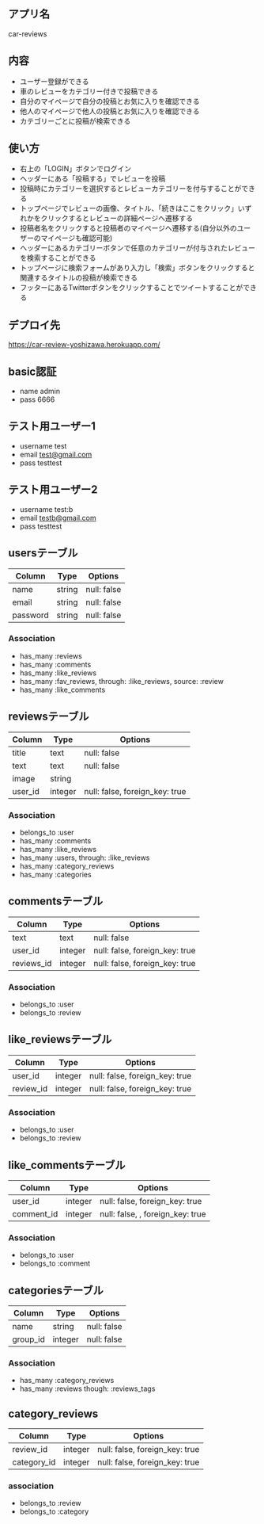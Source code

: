 ## アプリ名
car-reviews

## 内容
- ユーザー登録ができる
- 車のレビューをカテゴリー付きで投稿できる
- 自分のマイページで自分の投稿とお気に入りを確認できる
- 他人のマイページで他人の投稿とお気に入りを確認できる
- カテゴリーごとに投稿が検索できる

## 使い方
- 右上の「LOGIN」ボタンでログイン
- ヘッダーにある「投稿する」でレビューを投稿
- 投稿時にカテゴリーを選択するとレビューカテゴリーを付与することができる
- トップページでレビューの画像、タイトル、「続きはここをクリック」いずれかをクリックするとレビューの詳細ページへ遷移する
- 投稿者名をクリックすると投稿者のマイページへ遷移する(自分以外のユーザーのマイページも確認可能)
- ヘッダーにあるカテゴリーボタンで任意のカテゴリーが付与されたレビューを検索することができる
- トップページに検索フォームがあり入力し「検索」ボタンをクリックすると関連するタイトルの投稿が検索できる
- フッターにあるTwitterボタンをクリックすることでツイートすることができる


## デプロイ先
https://car-review-yoshizawa.herokuapp.com/

## basic認証
- name admin
- pass 6666

## テスト用ユーザー1
- username
test
- email
test@gmail.com
- pass
testtest


## テスト用ユーザー2
- username
test:b
- email
testb@gmail.com
- pass
testtest


## usersテーブル
|Column|Type|Options|
|------|----|-------|
|name|string|null: false|
|email|string|null: false|
|password|string|null: false|
### Association
- has_many :reviews
- has_many :comments
- has_many :like_reviews
- has_many :fav_reviews, through: :like_reviews, source: :review
- has_many :like_comments


## reviewsテーブル
|Column|Type|Options|
|------|----|-------|
|title|text|null: false|
|text|text|null: false|
|image|string||
|user_id|integer|null: false, foreign_key: true|
### Association
- belongs_to :user
- has_many :comments
- has_many :like_reviews
- has_many :users, through: :like_reviews
- has_many :category_reviews
- has_many :categories



## commentsテーブル
|Column|Type|Options|
|------|----|-------|
|text|text|null: false|
|user_id|integer|null: false, foreign_key: true|
|reviews_id|integer|null: false, foreign_key: true|
### Association
- belongs_to :user
- belongs_to :review


## like_reviewsテーブル
|Column|Type|Options|
|------|----|-------|
|user_id|integer|null: false, foreign_key: true|
|review_id|integer|null: false, foreign_key: true|
### Association
- belongs_to :user
- belongs_to :review

## like_commentsテーブル
|Column|Type|Options|
|------|----|-------|
|user_id|integer|null: false, foreign_key: true|
|comment_id|integer|null: false, , foreign_key: true|
### Association
- belongs_to :user
- belongs_to :comment

## categoriesテーブル
|Column|Type|Options|
|------|----|-------|
|name|string|null: false|
|group_id|integer|null: false|
### Association
- has_many :category_reviews
- has_many :reviews though:  :reviews_tags

## category_reviews
|Column|Type|Options|
|------|----|-------|
|review_id|integer|null: false, foreign_key: true|
|category_id|integer|null: false, foreign_key: true|
### association
- belongs_to :review
- belongs_to :category